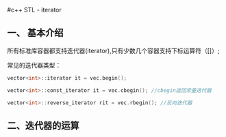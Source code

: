 #c++ STL - iterator

## 一、 基本介绍

所有标准库容器都支持迭代器(iterator),只有少数几个容器支持下标运算符（[]）;

常见的迭代器类型：

```c++
vector<int>::iterator it = vec.begin();

vector<int>::const_iterator it = vec.cbegin(); //cbegin返回常量迭代器

vector<int>::reverse_iterator rit = vec.rbegin(); //反向迭代器

```

## 二、迭代器的运算

